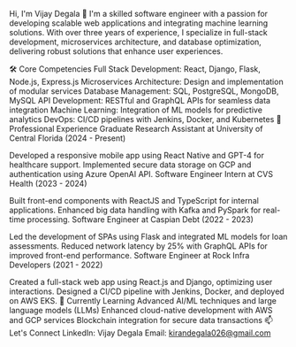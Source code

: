 Hi, I'm Vijay Degala 👋
I'm a skilled software engineer with a passion for developing scalable web applications and integrating machine learning solutions. With over three years of experience, I specialize in full-stack development, microservices architecture, and database optimization, delivering robust solutions that enhance user experiences.

🛠️ Core Competencies
Full Stack Development: React, Django, Flask, Node.js, Express.js
Microservices Architecture: Design and implementation of modular services
Database Management: SQL, PostgreSQL, MongoDB, MySQL
API Development: RESTful and GraphQL APIs for seamless data integration
Machine Learning: Integration of ML models for predictive analytics
DevOps: CI/CD pipelines with Jenkins, Docker, and Kubernetes
💼 Professional Experience
Graduate Research Assistant at University of Central Florida (2024 - Present)

Developed a responsive mobile app using React Native and GPT-4 for healthcare support.
Implemented secure data storage on GCP and authentication using Azure OpenAI API.
Software Engineer Intern at CVS Health (2023 - 2024)

Built front-end components with ReactJS and TypeScript for internal applications.
Enhanced big data handling with Kafka and PySpark for real-time processing.
Software Engineer at Caspian Debt (2022 - 2023)

Led the development of SPAs using Flask and integrated ML models for loan assessments.
Reduced network latency by 25% with GraphQL APIs for improved front-end performance.
Software Engineer at Rock Infra Developers (2021 - 2022)

Created a full-stack web app using React.js and Django, optimizing user interactions.
Designed a CI/CD pipeline with Jenkins, Docker, and deployed on AWS EKS.
🌱 Currently Learning
Advanced AI/ML techniques and large language models (LLMs)
Enhanced cloud-native development with AWS and GCP services
Blockchain integration for secure data transactions
📫 Let's Connect
LinkedIn: Vijay Degala
Email: kirandegala026@gmail.com
